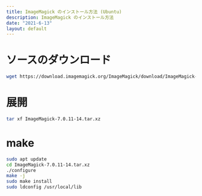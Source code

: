```yaml
---
title: ImageMagick のインストール方法 (Ubuntu)
description: ImageMagick のインストール方法
date: "2021-6-13"
layout: default
---
```


# ソースのダウンロード

```sh
wget https://download.imagemagick.org/ImageMagick/download/ImageMagick-7.0.11-14.tar.xz
```

# 展開

```sh
tar xf ImageMagick-7.0.11-14.tar.xz
```

# make

```sh
sudo apt update
cd ImageMagick-7.0.11-14.tar.xz
./configure
make -j
sudo make install
sudo ldconfig /usr/local/lib
```
